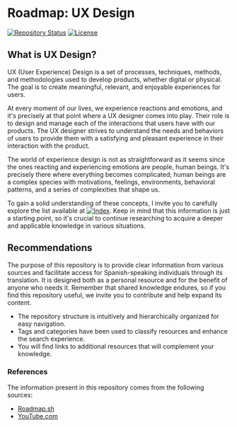 # Roadmap: UX Design

[![Repository Status](https://img.shields.io/badge/Status-Active-brightgreen.svg)](https://github.com/tyronejosee/roadmap_ux_design)
[![License](https://img.shields.io/badge/License-MIT-blue.svg)](https://opensource.org/licenses/MIT)

## What is UX Design?

UX (User Experience) Design is a set of processes, techniques, methods, and methodologies used to develop products, whether digital or physical. The goal is to create meaningful, relevant, and enjoyable experiences for users.

At every moment of our lives, we experience reactions and emotions, and it's precisely at that point where a UX designer comes into play. Their role is to design and manage each of the interactions that users have with our products. The UX designer strives to understand the needs and behaviors of users to provide them with a satisfying and pleasant experience in their interaction with the product.

The world of experience design is not as straightforward as it seems since the ones reacting and experiencing emotions are people, human beings. It's precisely there where everything becomes complicated; human beings are a complex species with motivations, feelings, environments, behavioral patterns, and a series of complexities that shape us.

To gain a solid understanding of these concepts, I invite you to carefully explore the list available at [![Index](https://img.shields.io/badge/index-yellow)](english/index.md). Keep in mind that this information is just a starting point, so it's crucial to continue researching to acquire a deeper and applicable knowledge in various situations.

## Recommendations

The purpose of this repository is to provide clear information from various sources and facilitate access for Spanish-speaking individuals through its translation. It is designed both as a personal resource and for the benefit of anyone who needs it. Remember that shared knowledge endures, so if you find this repository useful, we invite you to contribute and help expand its content.

- The repository structure is intuitively and hierarchically organized for easy navigation.
- Tags and categories have been used to classify resources and enhance the search experience.
- You will find links to additional resources that will complement your knowledge.

### References

The information present in this repository comes from the following sources:

- [Roadmap.sh](https://roadmap.sh/)
- [YouTube.com](https://www.youtube.com/)
